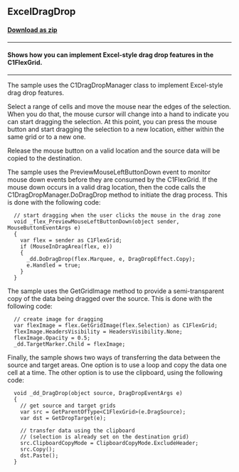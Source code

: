## ExcelDragDrop
#### [Download as zip](https://downgit.github.io/#/home?url=https://github.com/GrapeCity/ComponentOne-WPF-Samples/tree/master/NET_4.5.2/C1.WPF.FlexGrid/CS/ExcelDragDrop)
____
#### Shows how you can implement Excel-style drag drop features in the C1FlexGrid.
____
The sample uses the C1DragDropManager class to implement Excel-style drag drop features.

Select a range of cells and move the mouse near the edges of the selection. When you
do that, the mouse cursor will change into a hand to indicate you can start dragging
the selection. At this point, you can press the mouse button and start dragging the
selection to a new location, either within the same grid or to a new one.

Release the mouse button on a valid location and the source data will be copied to 
the destination.

The sample uses the PreviewMouseLeftButtonDown event to monitor mouse down events 
before they are consumed by the C1FlexGrid. If the mouse down occurs in a valid 
drag location, then the code calls the C1DragDropManager.DoDragDrop method to 
initiate the drag process. This is done with the following code:

```
  // start dragging when the user clicks the mouse in the drag zone
  void _flex_PreviewMouseLeftButtonDown(object sender, MouseButtonEventArgs e)
  {
    var flex = sender as C1FlexGrid;
    if (MouseInDragArea(flex, e))
    {
      _dd.DoDragDrop(flex.Marquee, e, DragDropEffect.Copy);
      e.Handled = true;
    }
  }
```
The sample uses the GetGridImage method to provide a semi-transparent copy of the
data being dragged over the source. This is done with the following code:

```
  // create image for dragging
  var flexImage = flex.GetGridImage(flex.Selection) as C1FlexGrid;
  flexImage.HeadersVisibility = HeadersVisibility.None;
  flexImage.Opacity = 0.5;
  _dd.TargetMarker.Child = flexImage;
```
Finally, the sample shows two ways of transferring the data between the source and
target areas. One option is to use a loop and copy the data one cell at a time.
The other option is to use the clipboard, using the following code:

```
  void _dd_DragDrop(object source, DragDropEventArgs e)
  {
    // get source and target grids
    var src = GetParentOfType<C1FlexGrid>(e.DragSource);
    var dst = GetDropTarget(e);

    // transfer data using the clipboard
    // (selection is already set on the destination grid)
    src.ClipboardCopyMode = ClipboardCopyMode.ExcludeHeader;
    src.Copy();
    dst.Paste();
  }
```